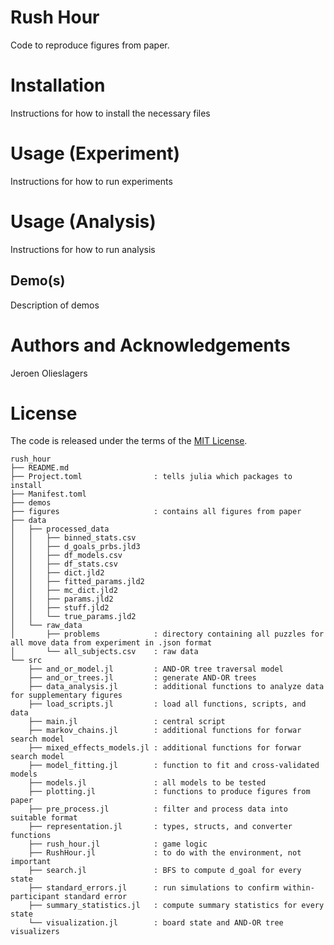 # Rush Hour
Code to reproduce figures from paper.

# Installation
Instructions for how to install the necessary files

# Usage (Experiment)
Instructions for how to run experiments

# Usage (Analysis)
Instructions for how to run analysis

## Demo(s)
Description of demos

# Authors and Acknowledgements
Jeroen Olieslagers

# License
The code is released under the terms of the [MIT License](https://github.com/WeiJiMaLab/rush_hour/blob/main/LICENSE.txt).

```
rush_hour
├── README.md
├── Project.toml                : tells julia which packages to install
├── Manifest.toml
├── demos
├── figures                     : contains all figures from paper
├── data
│   ├── processed_data
│   │   ├── binned_stats.csv
│   │   ├── d_goals_prbs.jld3
│   │   ├── df_models.csv
│   │   ├── df_stats.csv
│   │   ├── dict.jld2
│   │   ├── fitted_params.jld2
│   │   ├── mc_dict.jld2
│   │   ├── params.jld2
│   │   ├── stuff.jld2
│   │   └── true_params.jld2
│   └── raw_data
│       ├── problems            : directory containing all puzzles for all move data from experiment in .json format
│       └── all_subjects.csv    : raw data
└── src
    ├── and_or_model.jl         : AND-OR tree traversal model
    ├── and_or_trees.jl         : generate AND-OR trees
    ├── data_analysis.jl        : additional functions to analyze data for supplementary figures
    ├── load_scripts.jl         : load all functions, scripts, and data
    ├── main.jl                 : central script
    ├── markov_chains.jl        : additional functions for forwar search model
    ├── mixed_effects_models.jl : additional functions for forwar search model
    ├── model_fitting.jl        : function to fit and cross-validated models
    ├── models.jl               : all models to be tested
    ├── plotting.jl             : functions to produce figures from paper
    ├── pre_process.jl          : filter and process data into suitable format
    ├── representation.jl       : types, structs, and converter functions
    ├── rush_hour.jl            : game logic
    ├── RushHour.jl             : to do with the environment, not important
    ├── search.jl               : BFS to compute d_goal for every state
    ├── standard_errors.jl      : run simulations to confirm within-participant standard error
    ├── summary_statistics.jl   : compute summary statistics for every state
    └── visualization.jl        : board state and AND-OR tree visualizers
```
